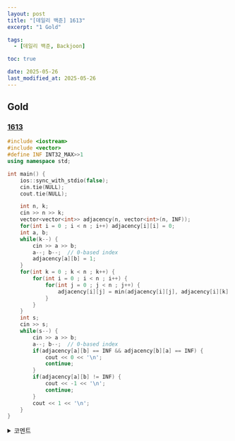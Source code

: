 ```yaml
---
layout: post
title: "[데일리 백준] 1613"
excerpt: "1 Gold"

tags:
  - [데일리 백준, Backjoon]

toc: true

date: 2025-05-26
last_modified_at: 2025-05-26
---
```

## Gold
### [1613][def]

```c++
#include <iostream>
#include <vector>
#define INF INT32_MAX>>1
using namespace std;

int main() {
    ios::sync_with_stdio(false);
    cin.tie(NULL);
    cout.tie(NULL);

    int n, k;
    cin >> n >> k;
    vector<vector<int>> adjacency(n, vector<int>(n, INF));
    for(int i = 0 ; i < n ; i++) adjacency[i][i] = 0;
    int a, b;
    while(k--) {
        cin >> a >> b;
        a--; b--;  // 0-based index
        adjacency[a][b] = 1;
    }
    for(int k = 0 ; k < n ; k++) {
        for(int i = 0 ; i < n ; i++) {
            for(int j = 0 ; j < n ; j++) {
                adjacency[i][j] = min(adjacency[i][j], adjacency[i][k] + adjacency[k][j]);
            }
        }
    }
    int s;
    cin >> s;
    while(s--) {
        cin >> a >> b;
        a--; b--;  // 0-based index
        if(adjacency[a][b] == INF && adjacency[b][a] == INF) {
            cout << 0 << '\n';
            continue;
        }
        if(adjacency[a][b] != INF) {
            cout << -1 << '\n';
            continue;
        }
        cout << 1 << '\n';
    }
}
```

<details>
<summary>코멘트</summary>
<div markdown="1">

- Floyd-Warshall (prerequisite)

</div>
</details>

[def]: https://www.acmicpc.net/problem/1613